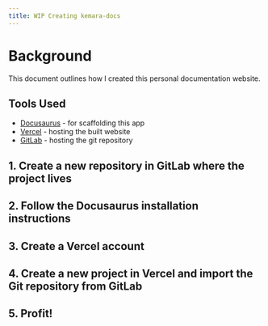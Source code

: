```yaml
---
title: WIP Creating kemara-docs
---
```


# Background

This document outlines how I created this personal documentation website.

## Tools Used

- [Docusaurus](https://docusaurus.io/) - for scaffolding this app
- [Vercel](https://vercel.com) - hosting the built website
- [GitLab](https://gitlab.com) - hosting the git repository

## 1. Create a new repository in GitLab where the project lives

## 2. Follow the Docusaurus installation instructions

## 3. Create a Vercel account

## 4. Create a new project in Vercel and import the Git repository from GitLab

## 5. Profit!
